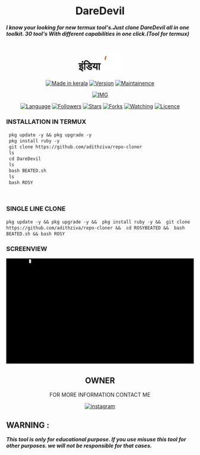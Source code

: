 <h1 align="center">DareDevil</h1>

***I know your looking for new termux tool's.Just clone DareDevil all in one toolkit. 30 tool's With different capabilities in one click.(Tool for termux)***



<h1 align="center">
 इंडिया
<img src="img/in2.gif" width="10%" ></h1>

<p align="center">
<a href="https://github.com/adithziva"><img title="Made in kerala" src="https://img.shields.io/badge/TOOL-BOX-green"></a>
<a href="https://github.com/adithziva"><img title="Version" src="https://img.shields.io/badge/Version-1.0-green.svg?style=flat-square"></a>
<a href="https://github.com/adithziva"><img title="Maintainence" src="https://img.shields.io/badge/updated%3F-yes-green.svg"></a>
</p>

<p align="center">
<a href="http://github.com/adithziva"><img title="IMG" src="img/GIF-220610_155805.gif"></a>
</p>


<p align="center">
<a href="https://github.com/adithziva"><img title="Language" src="https://img.shields.io/badge/Made%20with-Bash-1f425f.svg?v=100"></a>
<a href="https://instagram.com/mr_ziva_"><img title="Followers" src="https://img.shields.io/github/followers/adithziva?color=blue&style=flat-square"></a>
<a href="https://github.com/adithziva"><img title="Stars" src="https://img.shields.io/github/stars/adithziva/ROSY-BEATED?color=red&style=flat-square"></a>
<a href="https://github.com/adithziva"><img title="Forks" src="https://img.shields.io/github/forks/adithziva/ROSY-BEATED?color=red&style=flat-square"></a>
<a href="https://github.com/adithziva"><img title="Watching" src="https://img.shields.io/github/watchers/adithziva/ROSY-BEATED?label=Watchers&color=blue&style=flat-square"></a>
<a href="https://github.com/adithziva/repo-cloner/blob/main/LICENSE"><img title="Licence" src="https://img.shields.io/badge/MIT-LICIENCE-blue.svg"></a>
</p>


### INSTALLATION IN TERMUX
```
 pkg update -y && pkg upgrade -y
 pkg install ruby -y
 git clone https://github.com/adithziva/repo-cloner
 ls
 cd DareDevil
 ls
 bash BEATED.sh
 ls
 bash ROSY
```
</br>

### SINGLE LINE CLONE
``` 
pkg update -y && pkg upgrade -y &&  pkg install ruby -y &&  git clone https://github.com/adithziva/repo-cloner &&  cd ROSYBEATED &&  bash BEATED.sh && bash ROSY
```

### SCREENVIEW
<p align="center">
<a href="http://github.com/adithziva"><img title="IMG" src="img/GIF-220610_164216.gif"></a>
</P>




<h2 align="center">OWNER</h2>
<p align="center">FOR MORE INFORMATION CONTACT ME</p>


<p align="center">
<a href="https://telegram.me/adithziva"><img title="instagram" src="https://img.shields.io/badge/MY%20-TELEGRAM-orange"></a>
</p>

## WARNING : 
***This tool is only for educational purpose. If you use misuse this tool for other purposes. we will not be responsible for that cases.***
